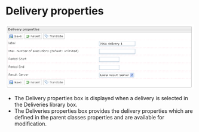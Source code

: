 <!--
created_at: '2012-03-29 15:37:06'
updated_at: '2013-03-13 14:06:25'
authors:
    - 'Jérôme Bogaerts'
contributors:
    - 'Franck Gismondi'
tags:
    - Deliveries
-->

Delivery properties
===================

![](../resources/deliveries-properties.png)

-   The Delivery properties box is displayed when a delivery is selected in the Deliveries library box.
-   The Deliveries properties box provides the delivery properties which are defined in the parent classes properties and are available for modification.


